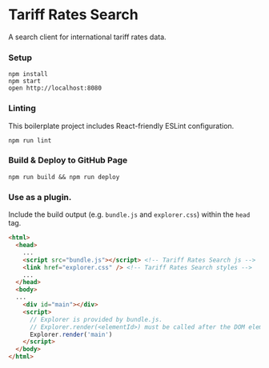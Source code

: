 Tariff Rates Search
=====================

A search client for international tariff rates data.

### Setup

```
npm install
npm start
open http://localhost:8080
```

### Linting

This boilerplate project includes React-friendly ESLint configuration.

```
npm run lint
```

### Build & Deploy to GitHub Page

```
npm run build && npm run deploy
```

### Use as a plugin.

Include the build output (e.g. `bundle.js` and `explorer.css`) within the `head` tag.
```html
<html>
  <head>
    ...
    <script src="bundle.js"></script> <!-- Tariff Rates Search js -->
    <link href="explorer.css" /> <!-- Tariff Rates Search styles -->
    ...
  </head>
  <body>
  ...
    <div id="main"></div>
    <script>
      // Explorer is provided by bundle.js.
      // Explorer.render(<elementId>) must be called after the DOM element.
      Explorer.render('main')
    </script>
  </body>
</html>
```
